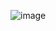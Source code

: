 ![image](https://github.com/cuomoville/cuomoville/assets/140671890/cc253007-3d16-4feb-8574-01d7f8303e2d)
